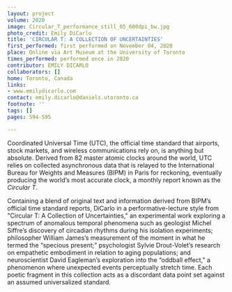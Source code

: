 ```yaml
---
layout: project
volume: 2020
image: Circular_T_performance_still_05_600dpi_bw.jpg
photo_credit: Emily DiCarlo
title: 'CIRCULAR T: A COLLECTION OF UNCERTAINTIES'
first_performed: first performed on November 04, 2020
place: Online via Art Museum at the University of Toronto
times_performed: performed once in 2020
contributor: EMILY DICARLO
collaborators: []
home: Toronto, Canada
links:
- www.emilydicarlo.com
contact: emily.dicarlo@daniels.utoronto.ca
footnote: ''
tags: []
pages: 594-595

---
```


Coordinated Universal Time (UTC), the official time standard that airports, stock markets, and wireless communications rely on, is anything but absolute. Derived from 82 master atomic clocks around the world, UTC relies on collected asynchronous data that is relayed to the International Bureau for Weights and Measures (BIPM) in Paris for reckoning, eventually producing the world’s most accurate clock, a monthly report known as the *Circular T*.

Containing a blend of original text and information derived from BIPM’s official time standard reports, DiCarlo in a performative-lecture style from "Circular T: A Collection of Uncertainties," an experimental work exploring a spectrum of anomalous temporal phenomena such as geologist Michel Siffre’s discovery of circadian rhythms during his isolation experiments; philosopher William James’s measurement of the moment in what he termed the “specious present;” psychologist Sylvie Drout-Volet’s research on empathetic embodiment in relation to aging populations; and neuroscientist David Eagleman’s exploration into the “oddball effect,” a phenomenon where unexpected events perceptually stretch time. Each poetic fragment in this collection acts as a discordant data point set against an assumed universalized standard.
